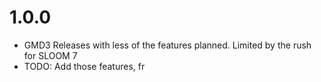# 1.0.0
- GMD3 Releases with less of the features planned. Limited by the rush for SLOOM 7
- TODO: Add those features, fr